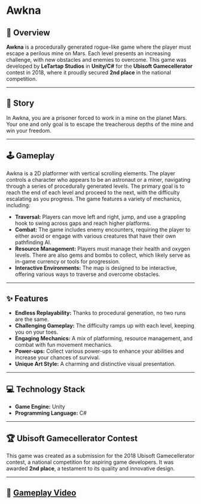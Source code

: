# Awkna

## 📖 Overview

**Awkna** is a procedurally generated rogue-like game where the player must escape a perilous mine on Mars. Each level presents an increasing challenge, with new obstacles and enemies to overcome. This game was developed by **LeTartap Studios** in **Unity/C\#** for the **Ubisoft Gamecellerator** contest in 2018, where it proudly secured **2nd place** in the national competition. 

-----

## 📜 Story

In Awkna, you are a prisoner forced to work in a mine on the planet Mars. Your one and only goal is to escape the treacherous depths of the mine and win your freedom.

-----

## 🕹️ Gameplay

Awkna is a 2D platformer with vertical scrolling elements. The player controls a character who appears to be an astronaut or a miner, navigating through a series of procedurally generated levels. The primary goal is to reach the end of each level and proceed to the next, with the difficulty escalating as you progress. The game features a variety of mechanics, including:

  * **Traversal:** Players can move left and right, jump, and use a grappling hook to swing across gaps and reach higher platforms.
  * **Combat:** The game includes enemy encounters, requiring the player to either avoid or engage with various creatures that have their own pathfinding AI.
  * **Resource Management:** Players must manage their health and oxygen levels. There are also gems and bombs to collect, which likely serve as in-game currency or tools for progression.
  * **Interactive Environments:** The map is designed to be interactive, offering various ways to traverse and overcome obstacles.

-----

## ✨ Features

  * **Endless Replayability:** Thanks to procedural generation, no two runs are the same.
  * **Challenging Gameplay:** The difficulty ramps up with each level, keeping you on your toes.
  * **Engaging Mechanics:** A mix of platforming, resource management, and combat with fun movement mechanics.
  * **Power-ups:** Collect various power-ups to enhance your abilities and increase your chances of survival.
  * **Unique Art Style:** A charming and distinctive visual presentation.

-----

## 💻 Technology Stack

  * **Game Engine:** Unity
  * **Programming Language:** C\#

-----

## 🏆 Ubisoft Gamecellerator Contest

This game was created as a submission for the 2018 Ubisoft Gamecellerator contest, a national competition for aspiring game developers. It was awarded **2nd place**, a testament to its quality and innovative design.

-----

## 🎥 [Gameplay Video](https://www.youtube.com/watch?v=rh8uWKJR1hc)
